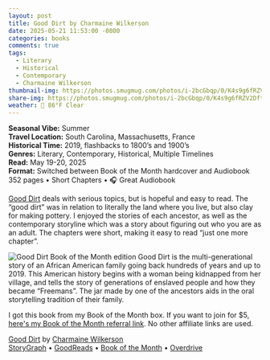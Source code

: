 ```yaml
---
layout: post
title: Good Dirt by Charmaine Wilkerson
date: 2025-05-21 11:53:00 -0800
categories: books
comments: true
tags:
  - Literary
  - Historical
  - Contemporary
  - Charmaine Wilkerson
thumbnail-img: https://photos.smugmug.com/photos/i-2bcGbqp/0/K4s9g6fRZV2Dft2wZWHSXFg9t2QhQsx2ZbMQQSM6L/X2/i-2bcGbqp-X2.jpg
share-img: https://photos.smugmug.com/photos/i-2bcGbqp/0/K4s9g6fRZV2Dft2wZWHSXFg9t2QhQsx2ZbMQQSM6L/X2/i-2bcGbqp-X2.jpg
weather: 🔆 86°F Clear
---
```

**Seasonal Vibe:** Summer<br>
**Travel Location:** South Carolina, Massachusetts, France<br>
**Historical Time:** 2019, flashbacks to 1800’s and 1900’s<br>
**Genres:** Literary, Contemporary, Historical, Multiple Timelines<br>
**Read:** May 19-20, 2025<br>
**Format:** Switched between Book of the Month hardcover and Audiobook<br>
352 pages • Short Chapters • 🎧 Great Audiobook<br>

[Good Dirt](https://charmspen.com/good-dirt/) deals with serious topics, but is hopeful and easy to read. The “good dirt” was in relation to literally the land where you live, but also clay for making pottery. I enjoyed the stories of each ancestor, as well as the contemporary storyline which was a story about figuring out who you are as an adult. The chapters were short, making it easy to read “just one more chapter”. 

![Good Dirt Book of the Month edition](https://photos.smugmug.com/photos/i-2bcGbqp/0/K4s9g6fRZV2Dft2wZWHSXFg9t2QhQsx2ZbMQQSM6L/X2/i-2bcGbqp-X2.jpg)
Good Dirt is the multi-generational story of an African American family going back hundreds of years and up to 2019. This American history begins with a woman being kidnapped from her village, and tells the story of generations of enslaved people and how they became “Freemans”. The jar made by one of the ancestors aids in the oral storytelling tradition of their family.

I got this book from my Book of the Month box. If you want to join for $5, [here's my Book of the Month referral link](https://www.mybotm.com/2m2gm3t3xg7). No other affiliate links are used. 

[Good Dirt](https://charmspen.com/good-dirt/) by [Charmaine Wilkerson](https://charmspen.com)<br>
[StoryGraph](https://app.thestorygraph.com/books/f6a7910d-6b13-465a-8dd4-a88f06918dd1) • [GoodReads](https://www.goodreads.com/book/show/213736090-good-dirt) • [Book of the Month](https://www.bookofthemonth.com/all-hardcovers/good-dirt-2357) • [Overdrive](https://www.overdrive.com/media/10769454/good-dirt)
